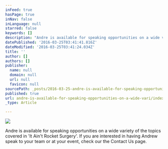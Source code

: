 ```yaml
---
inFeed: true
hasPage: true
inNav: false
inLanguage: null
starred: false
keywords: []
description: "Andre is available for speaking opportunities on a wide variety of the topics covered in 'It Ain't Rocket Surgery'. If you are interested in having Andrew speak to your team or at your event, check our the Contact Us page.\_"
datePublished: '2016-03-25T03:41:41.816Z'
dateModified: '2016-03-25T03:41:24.034Z'
title: ''
author: []
authors: []
publisher:
  name: null
  domain: null
  url: null
  favicon: null
sourcePath: _posts/2016-03-25-andre-is-available-for-speaking-opportunities-on-a-wide-vari.md
published: true
url: andre-is-available-for-speaking-opportunities-on-a-wide-vari/index.html
_type: Article

---
```

![](https://the-grid-user-content.s3-us-west-2.amazonaws.com/d2b24afc-2c73-4975-9cdf-b216693a0708.jpg)

Andre is available for speaking opportunities on a wide variety of the topics covered in 'It Ain't Rocket Surgery'. If you are interested in having Andrew speak to your team or at your event, check our the Contact Us page.